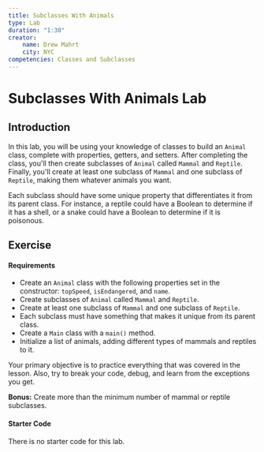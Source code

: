 ```yaml
---
title: Subclasses With Animals
type: Lab
duration: "1:30"
creator:
    name: Drew Mahrt
    city: NYC
competencies: Classes and Subclasses
---
```


# Subclasses With Animals Lab

## Introduction

In this lab, you will be using your knowledge of classes to build an `Animal` class, complete with properties, getters, and setters. After completing the class, you'll then create subclasses of `Animal` called `Mammal` and `Reptile`. Finally, you'll create at least one subclass of `Mammal` and one subclass of `Reptile`, making them whatever animals you want.

Each subclass should have some unique property that differentiates it from its parent class. For instance, a reptile could have a Boolean to determine if it has a shell, or a snake could have a Boolean to determine if it is poisonous.

## Exercise

#### Requirements

- Create an `Animal` class with the following properties set in the constructor:  `topSpeed`, `isEndangered`, and `name`.
- Create subclasses of `Animal` called `Mammal` and `Reptile`.
- Create at least one subclass of `Mammal` and one subclass of `Reptile`.
- Each subclass must have something that makes it unique from its parent class.
- Create a `Main` class with a `main()` method.
- Initialize a list of animals, adding different types of mammals and reptiles to it.

Your primary objective is to practice everything that was covered in the lesson. Also, try to break your code, debug, and learn from the exceptions you get.

**Bonus:** Create more than the minimum number of mammal or reptile subclasses.

#### Starter Code

There is no starter code for this lab.

